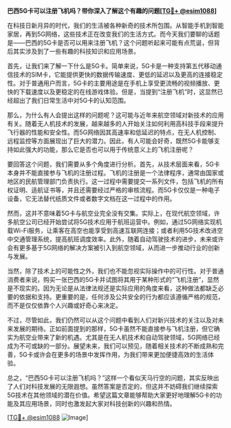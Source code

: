 **巴西5G卡可以注册飞机吗？带你深入了解这个有趣的问题[[TG💪+ @esim1088](https://t.me/s/esim1088)]**

在科技日新月异的时代，我们的生活被各种新奇的技术所包围。从智能手机到智能家居，再到5G网络，这些技术正在改变我们的生活方式。而今天我们要聊的话题是——巴西的5G卡是否可以用来注册飞机？这个问题听起来可能有点荒诞，但背后其实涉及到了一些有趣的科技知识和应用场景。

首先，让我们来了解一下什么是5G卡。简单来说，5G卡是一种支持第五代移动通信技术的SIM卡，它能提供更快的数据传输速度、更低的延迟以及更高的连接稳定性。对于普通用户而言，5G卡的主要用途是在手机上享受更流畅的视频播放、更快的下载速度以及更稳定的在线游戏体验。但是，当提到“注册飞机”时，这显然已经超出了我们日常生活中对5G卡的认知范围。

那么，为什么有人会提出这样的问题呢？这可能与近年来航空领域对新技术的应用有关。随着无人机技术的发展，越来越多的人开始关注如何利用高科技手段来提升飞行器的性能和安全性。而5G网络因其高速率和低延迟的特点，在无人机控制、远程监控等方面展现出了巨大的潜力。因此，有人可能会好奇，既然5G卡能够支持如此强大的功能，那么它是否也可以用于传统意义上的飞机注册呢？

要回答这个问题，我们需要从多个角度进行分析。首先，从技术层面来看，5G卡本身并不能直接参与飞机的注册过程。飞机的注册是一个法律程序，通常由国家或地区的民航管理部门负责执行。这一过程中需要提交一系列文件，包括飞机的所有权证明、适航证书等，并且还需要经过严格的审核流程。而5G卡仅仅是一种电子设备，它无法替代纸质文件或者数字文档在这一过程中的作用。

然而，这并不意味着5G卡与航空业完全没有交集。实际上，在现代航空领域，许多航空公司已经开始尝试将5G技术应用于航班运营中。例如，通过5G网络实现机载Wi-Fi服务，让乘客在高空也能享受到高速互联网连接；或者利用5G技术改进空中交通管理系统，提高航班调度效率。此外，随着自动驾驶技术的进步，未来或许会有更多基于5G网络的解决方案被引入到航空领域，从而进一步推动行业的创新与发展。

当然，除了技术上的可能性之外，我们也不能忽视实际操作中的可行性。对于普通消费者来说，购买一张巴西的5G卡并试图将其用于某种形式的“飞机注册”，显然是不现实的。因为无论是从法律法规还是实际应用的角度来看，这种做法都缺乏必要的依据和支持。更重要的是，任何涉及公共安全的行为都应该遵循严格的规范，而不是仅仅依靠个人兴趣或好奇心来决定。

不过，尽管如此，我们仍然可以从这个问题中看到人们对新兴技术的关注以及对未来发展的期待。正如前面提到的那样，5G卡虽然不能直接参与飞机注册，但它确实为航空业带来了新的机遇。尤其是在无人机技术和自动驾驶领域，5G网络已经成为不可或缺的一部分。展望未来，我们可以预见，随着相关技术的不断成熟和完善，5G卡或许会在更多的场景中发挥作用，为我们带来更加便捷高效的生活体验。

总之，“巴西5G卡可以注册飞机吗？”这样一个看似天马行空的问题，其实反映出了人们对科技发展的无限遐想。虽然答案是否定的，但这并不妨碍我们继续探索5G技术在其他领域的潜在价值。希望这篇文章能够帮助大家更好地理解5G卡的功能及其应用场景，同时也激发起大家对科技创新的兴趣和热情。

[[TG💪+ @esim1088](https://t.me/s/esim1088) ![Image](https://i.postimg.cc/4NQfJmqS/Snipaste-2025-05-13-00-14-12.png)]